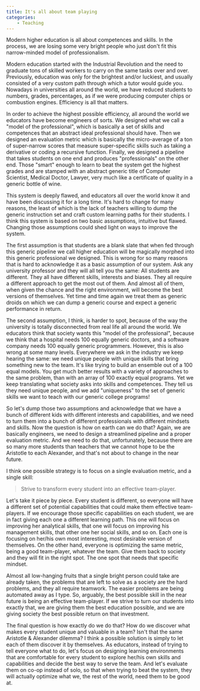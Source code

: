 ```yaml
---
title: It's all about team playing
categories:
    - Teaching
---
```


Modern higher education is all about competences and skills. In the process, we are losing some very bright people who just don't fit this narrow-minded model of professionalism.

<!--- more --->

Modern education started with the Industrial Revolution and the need to graduate tons of skilled workers to carry on the same tasks over and over. Previously, education was only for the brightest and/or luckiest, and usually consisted of a very custom path through which a tutor would guide you. Nowadays in universities all around the world, we have reduced students to numbers, grades, percentages, as if we were producing computer chips or combustion engines. Efficiency is all that matters.

In order to achieve the highest possible efficiency, all around the world we educators have become engineers of sorts. We designed what we call a "model of the professional", which is basically a set of skills and competences that an abstract ideal professional should have. Then we designed an evaluation metric which is basically the micro-average of a ton of super-narrow scores that measure super-specific skills such as taking a derivative or coding a recursive function. Finally, we designed a pipeline that takes students on one end and produces "professionals" on the other end. Those "smart" enough to learn to beat the system get the highest grades and are stamped with an abstract generic title of Computer Scientist, Medical Doctor, Lawyer, very much like a certificate of quality in a generic bottle of wine.

This system is deeply flawed, and educators all over the world know it and have been discussing it for a long time. It's hard to change for many reasons, the least of which is the lack of teachers willing to dump the generic instruction set and craft custom learning paths for their students. I think this system is based on two basic assumptions, intuitive but flawed. Changing those assumptions could shed light on ways to improve the system.

The first assumption is that students are a blank slate that when fed through this generic pipeline we call higher education will be magically morphed into this generic professional we designed. This is wrong for so many reasons that is hard to acknowledge it as a basic assumption of our system. Ask any university professor and they will all tell you the same: All students are different. They all have different skills, interests and biases. They all require a different approach to get the most out of them. And almost all of them, when given the chance and the right environment, will become the best versions of themselves. Yet time and time again we treat them as generic droids on which we can dump a generic course and expect a generic performance in return.

The second assumption, I think, is harder to spot, because of the way the university is totally disconnected from real life all around the world. We educators think that society wants this "model of the professional", because we think that a hospital needs 100 equally generic doctors, and a software company needs 100 equally generic programmers. However, this is also wrong at some many levels. Everywhere we ask in the industry we keep hearing the same: we need unique people with unique skills that bring something new to the team. It's like trying to build an ensemble out of a 100 equal models. You get much better results with a variety of approaches to the same problem, than with an array of 100 exactly equal programs. Yet we keep translating what society asks into skills and competences. They tell us they need unique people, and we add "uniqueness" to the set of generic skills we want to teach with our generic college programs!

So let's dump those two assumptions and acknowledge that we have a bunch of different kids with different interests and capabilities, and we need to turn them into a bunch of different professionals with different mindsets and skills. Now the question is how on earth can we do that? Again, we are basically engineers, we need to design a streamlined pipeline and a proper evaluation metric. And we need to do that, unfortunately, because there are so many more students than teachers that we cannot hope to be the Aristotle to each Alexander, and that's not about to change in the near future.

I think one possible strategy is to focus on a single evaluation metric, and a single skill:

> Strive to transform every student into an effective team-player.

Let's take it piece by piece. Every student is different, so everyone will have a different set of potential capabilities that could make them effective team-players. If we encourage those specific capabilities on each student, we are in fact giving each one a different learning path. This one will focus on improving her analytical skills, that one will focus on improving his management skills, that other one her social skills, and so on. Each one is focusing on her/his own most interesting, most desirable version of themselves. On the other hand, everyone is optimizing the same metric, being a good team-player, whatever the team. Give them back to society and they will fit in the right spot. The one spot that needs that specific mindset.

Almost all low-hanging fruits that a single bright person could take are already taken, the problems that are left to solve as a society are the hard problems, and they all require teamwork. The easier problems are being automated away as I type. So, arguably, the best possible skill in the near future is being an effective team-player. If we strive to turn our students into exactly that, we are giving them the best education possible, and we are giving society the best possible return on that investment.

The final question is how exactly do we do that? How do we discover what makes every student unique and valuable in a team? Isn't that the same Aristotle & Alexander dilemma? I think a possible solution is simply to let each of them discover it by themselves. As educators, instead of trying to tell everyone what to do, let's focus on designing learning environments that are comfortable for every student to explore her/his own skills and capabilities and decide the best way to serve the team. And let's evaluate them on co-op instead of solo, so that when trying to beat the system, they will actually optimize what we, the rest of the world, need them to be good at.
